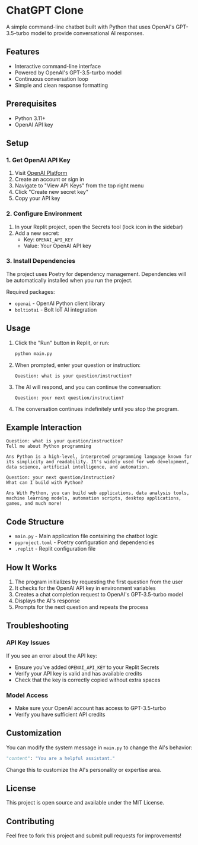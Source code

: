# ChatGPT Clone

A simple command-line chatbot built with Python that uses OpenAI's GPT-3.5-turbo model to provide conversational AI responses.

## Features

- Interactive command-line interface
- Powered by OpenAI's GPT-3.5-turbo model
- Continuous conversation loop
- Simple and clean response formatting

## Prerequisites

- Python 3.11+
- OpenAI API key

## Setup

### 1. Get OpenAI API Key

1. Visit [OpenAI Platform](https://platform.openai.com/signup)
2. Create an account or sign in
3. Navigate to "View API Keys" from the top right menu
4. Click "Create new secret key"
5. Copy your API key

### 2. Configure Environment

1. In your Replit project, open the Secrets tool (lock icon in the sidebar)
2. Add a new secret:
   - Key: `OPENAI_API_KEY`
   - Value: Your OpenAI API key

### 3. Install Dependencies

The project uses Poetry for dependency management. Dependencies will be automatically installed when you run the project.

Required packages:
- `openai` - OpenAI Python client library
- `boltiotai` - Bolt IoT AI integration

## Usage

1. Click the "Run" button in Replit, or run:
   ```bash
   python main.py
   ```

2. When prompted, enter your question or instruction:
   ```
   Question: what is your question/instruction?
   ```

3. The AI will respond, and you can continue the conversation:
   ```
   Question: your next question/instruction?
   ```

4. The conversation continues indefinitely until you stop the program.

## Example Interaction

```
Question: what is your question/instruction?
Tell me about Python programming

Ans Python is a high-level, interpreted programming language known for its simplicity and readability. It's widely used for web development, data science, artificial intelligence, and automation.

Question: your next question/instruction?
What can I build with Python?

Ans With Python, you can build web applications, data analysis tools, machine learning models, automation scripts, desktop applications, games, and much more!
```

## Code Structure

- `main.py` - Main application file containing the chatbot logic
- `pyproject.toml` - Poetry configuration and dependencies
- `.replit` - Replit configuration file

## How It Works

1. The program initializes by requesting the first question from the user
2. It checks for the OpenAI API key in environment variables
3. Creates a chat completion request to OpenAI's GPT-3.5-turbo model
4. Displays the AI's response
5. Prompts for the next question and repeats the process

## Troubleshooting

### API Key Issues
If you see an error about the API key:
- Ensure you've added `OPENAI_API_KEY` to your Replit Secrets
- Verify your API key is valid and has available credits
- Check that the key is correctly copied without extra spaces

### Model Access
- Make sure your OpenAI account has access to GPT-3.5-turbo
- Verify you have sufficient API credits

## Customization

You can modify the system message in `main.py` to change the AI's behavior:

```python
"content": "You are a helpful assistant."
```

Change this to customize the AI's personality or expertise area.

## License

This project is open source and available under the MIT License.

## Contributing

Feel free to fork this project and submit pull requests for improvements!
